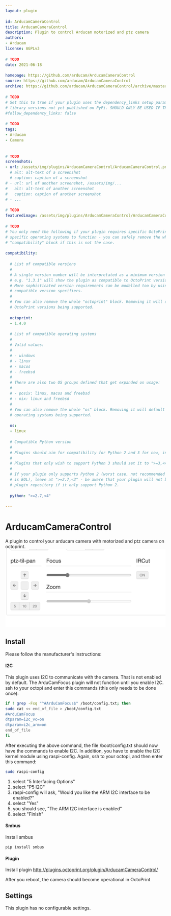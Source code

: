 ```yaml
---
layout: plugin

id: ArducamCameraControl
title: ArducamCameraControl
description: Plugin to control Arducam motorized and ptz camera
authors:
- Arducam
license: AGPLv3

# TODO
date: 2021-06-18

homepage: https://github.com/arducam/ArducamCameraControl
source: https://github.com/arducam/ArducamCameraControl
archive: https://github.com/arducam/ArducamCameraControl/archive/master.zip

# TODO
# Set this to true if your plugin uses the dependency_links setup parameter to include
# library versions not yet published on PyPi. SHOULD ONLY BE USED IF THERE IS NO OTHER OPTION!
#follow_dependency_links: false

# TODO
tags:
- Arducam
- Camera


# TODO
screenshots:
- url: /assets/img/plugins/ArducamCameraControl/ArducamCameraControl.png
  # alt: alt-text of a screenshot
  # caption: caption of a screenshot
# - url: url of another screenshot, /assets/img/...
#   alt: alt-text of another screenshot
#   caption: caption of another screenshot
# - ...

# TODO
featuredimage: /assets/img/plugins/ArducamCameraControl/ArducamCameraControl.png

# TODO
# You only need the following if your plugin requires specific OctoPrint versions or
# specific operating systems to function - you can safely remove the whole
# "compatibility" block if this is not the case.

compatibility:

  # List of compatible versions
  #
  # A single version number will be interpretated as a minimum version requirement,
  # e.g. "1.3.1" will show the plugin as compatible to OctoPrint versions 1.3.1 and up.
  # More sophisticated version requirements can be modelled too by using PEP440
  # compatible version specifiers.
  #
  # You can also remove the whole "octoprint" block. Removing it will default to all
  # OctoPrint versions being supported.

  octoprint:
  - 1.4.0

  # List of compatible operating systems
  #
  # Valid values:
  #
  # - windows
  # - linux
  # - macos
  # - freebsd
  #
  # There are also two OS groups defined that get expanded on usage:
  #
  # - posix: linux, macos and freebsd
  # - nix: linux and freebsd
  #
  # You can also remove the whole "os" block. Removing it will default to all
  # operating systems being supported.

  os:
  - linux

  # Compatible Python version
  #
  # Plugins should aim for compatibility for Python 2 and 3 for now, in which case the value should be ">=2.7,<4".
  #
  # Plugins that only wish to support Python 3 should set it to ">=3,<4".
  #
  # If your plugin only supports Python 2 (worst case, not recommended for newly developed plugins since Python 2
  # is EOL), leave at ">=2.7,<3" - be aware that your plugin will not be allowed to register on the
  # plugin repository if it only support Python 2.

  python: ">=2.7,<4"

---
```


# ArducamCameraControl  

A plugin to control your arducam camera with motorized and ptz camera on octoprint.  
![screenshot](/assets/img/plugins/ArducamCameraControl/ArducamCameraControl.png)
## Install  
Please follow the manufacturer's instructions:
#### I2C 
This plugin uses I2C to communicate with the camera.  That is not enabled by default.  The ArduCamFocus plugin will not function until
you enable I2C.
  ssh to your octopi and enter this commands (this only needs to be done once):
```bash
if ! grep -Fxq "^#ArduCamFocus$" /boot/config.txt; then
sudo cat << end_of_file > /boot/config.txt
#ArduCamFocus
dtparam=i2c_vc=on
dtparam=i2c_arm=on
end_of_file
fi
```
After executing the above command, the file /boot/config.txt should now have the commands to enable I2C.  In addition, you have to enable the I2C
kernel module using raspi-config.  Again, ssh to your octopi, and then enter this command:
```bash
sudo raspi-config
```

1. select "5 Interfacing Options"
2. select "P5 I2C"
3. raspi-config will ask, "Would you like the ARM I2C interface to be enabled?"
4. select "Yes"
5. you should see, "The ARM I2C interface is enabled"
6. select "Finish"

#### Smbus
Install smbus
```shell  
pip install smbus
```


#### Plugin  
Install plugin
http://plugins.octoprint.org/plugin/ArducamCameraControl/

After you reboot, the camera should become operational in OctoPrint
## Settings

This plugin has no configurable settings.





 

